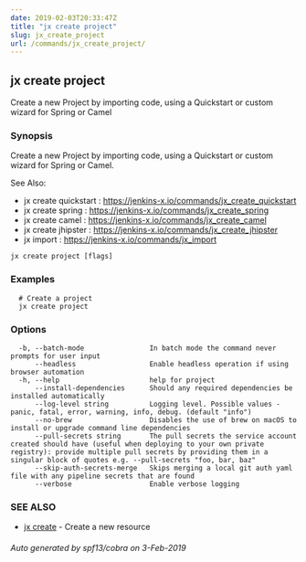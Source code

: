 ```yaml
---
date: 2019-02-03T20:33:47Z
title: "jx create project"
slug: jx_create_project
url: /commands/jx_create_project/
---
```

## jx create project

Create a new Project by importing code, using a Quickstart or custom wizard for Spring or Camel

### Synopsis

Create a new Project by importing code, using a Quickstart or custom wizard for Spring or Camel.
  
See Also: 

  * jx create quickstart : https://jenkins-x.io/commands/jx_create_quickstart  
  * jx create spring : https://jenkins-x.io/commands/jx_create_spring  
  * jx create camel : https://jenkins-x.io/commands/jx_create_camel  
  * jx create jhipster : https://jenkins-x.io/commands/jx_create_jhipster  
  * jx import : https://jenkins-x.io/commands/jx_import

```
jx create project [flags]
```

### Examples

```
  # Create a project
  jx create project
```

### Options

```
  -b, --batch-mode                In batch mode the command never prompts for user input
      --headless                  Enable headless operation if using browser automation
  -h, --help                      help for project
      --install-dependencies      Should any required dependencies be installed automatically
      --log-level string          Logging level. Possible values - panic, fatal, error, warning, info, debug. (default "info")
      --no-brew                   Disables the use of brew on macOS to install or upgrade command line dependencies
      --pull-secrets string       The pull secrets the service account created should have (useful when deploying to your own private registry): provide multiple pull secrets by providing them in a singular block of quotes e.g. --pull-secrets "foo, bar, baz"
      --skip-auth-secrets-merge   Skips merging a local git auth yaml file with any pipeline secrets that are found
      --verbose                   Enable verbose logging
```

### SEE ALSO

* [jx create](/commands/jx_create/)	 - Create a new resource

###### Auto generated by spf13/cobra on 3-Feb-2019
